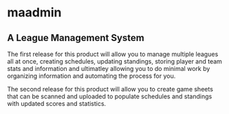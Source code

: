 # maadmin
A League Management System
----------------------------

The first release for this product will allow you to manage multiple leagues all at once, creating schedules, updating standings, storing player and team stats and information and ultimatley allowing you to do minimal work by organizing information and automating the process for you.

The second release for this product will allow you to create game sheets that can be scanned and uploaded to populate schedules and standings with updated scores and statistics.